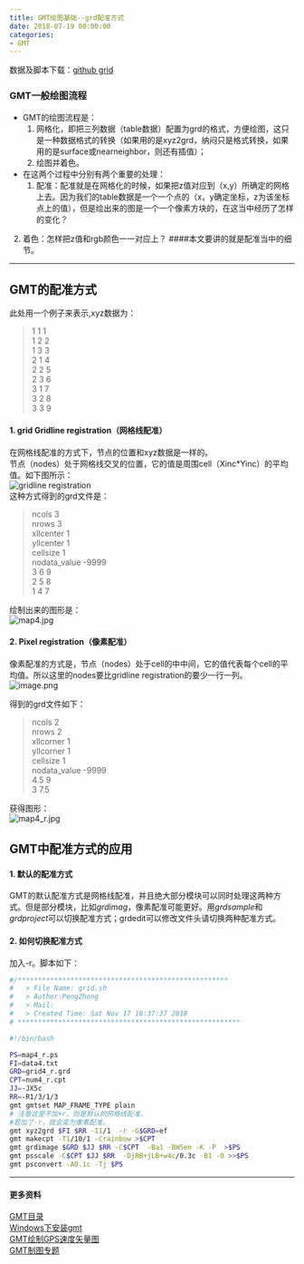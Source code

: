 ```yaml
---
title: GMT绘图基础--grd配准方式
date: 2018-07-19 00:00:00
categories:
- GMT
---
```

数据及脚本下载：[github grid](https://github.com/zhongpenggeo/GMT_demo/tree/master/grid)  
### GMT一般绘图流程
- GMT的绘图流程是：  
     1. 网格化，即把三列数据（table数据）配置为grd的格式，方便绘图，这只是一种数据格式的转换（如果用的是xyz2grd，纳闷只是格式转换，如果用的是surface或nearneighbor，则还有插值）；
     2. 绘图并着色。  
- 在这两个过程中分别有两个重要的处理：
    1. 配准：配准就是在网格化的时候，如果把z值对应到（x,y）所确定的网格上去。因为我们的table数据是一个一个点的（x，y确定坐标，z为该坐标点上的值），但是绘出来的图是一个一个像素方块的，在这当中经历了怎样的变化？
2. 着色：怎样把z值和rgb颜色一一对应上？
####本文要讲的就是配准当中的细节。

---
## GMT的配准方式
此处用一个例子来表示,xyz数据为：  
> 1 1 1  
1 2 2  
1 3 3  
2 1 4  
2 2 5   
2 3 6  
3 1 7  
3 2 8  
3 3 9  

#### 1. grid Gridline registration（网格线配准）
在网格线配准的方式下，节点的位置和xyz数据是一样的。  
节点（nodes）处于网格线交叉的位置，它的值是周围cell（Xinc*Yinc）的平均值。如下图所示：  
![gridline registration](https://upload-images.jianshu.io/upload_images/7955445-5c06fdbd83bfb7e0.png?imageMogr2/auto-orient/strip%7CimageView2/2/w/440)  
这种方式得到的grd文件是：  
>  ncols 3  
nrows 3  
xllcenter 1  
yllcenter 1  
cellsize 1  
nodata_value -9999   
3	6	9  
2	5	8  
1	4	7  

绘制出来的图形是：  
![map4.jpg](https://upload-images.jianshu.io/upload_images/7955445-95f628b8866d368c.jpg?imageMogr2/auto-orient/strip%7CimageView2/2/w/440)

#### 2.  Pixel registration（像素配准）
像素配准的方式是，节点（nodes）处于cell的中中间，它的值代表每个cell的平均值。所以这里的nodes要比gridline registration的要少一行一列。  
![image.png](https://upload-images.jianshu.io/upload_images/7955445-727942d3bf7469d7.png?imageMogr2/auto-orient/strip%7CimageView2/2/w/440)

得到的grd文件如下：  
> ncols 2  
nrows 2  
xllcorner 1  
yllcorner 1  
cellsize 1  
nodata_value -9999  
4.5	9  
3	7.5  

获得图形：  
![map4_r.jpg](https://upload-images.jianshu.io/upload_images/7955445-c4e096ea6532c311.jpg?imageMogr2/auto-orient/strip%7CimageView2/2/w/440)

## GMT中配准方式的应用
#### 1. 默认的配准方式
GMT的默认配准方式是网格线配准，并且绝大部分模块可以同时处理这两种方式。但是部分模块，比如*grdimag*，像素配准可能更好。用*grdsample*和*grdproject*可以切换配准方式；grdedit可以修改文件头请切换两种配准方式。
#### 2. 如何切换配准方式
加入-r。脚本如下：
```sh
#/****************************************************
#	> File Name: grid.sh
#	> Author:PengZhong 
#	> Mail: 
#	> Created Time: Sat Nov 17 10:37:37 2018
# *******************************************************

#!/bin/bash

PS=map4_r.ps
FI=data4.txt
GRD=grid4_r.grd
CPT=num4_r.cpt
JJ=-JX5c
RR=-R1/3/1/3
gmt gmtset MAP_FRAME_TYPE plain
# 注意这里不加+r，则是默认的网格线配准，
#若加了-r，就会变为像素配准。
gmt xyz2grd $FI $RR -I1/1  -r -G$GRD=ef
gmt makecpt -T1/10/1 -Crainbow >$CPT
gmt grdimage $GRD $JJ $RR -C$CPT  -Ba1 -BWSen -K -P  >$PS
gmt psscale -C$CPT $JJ $RR  -DjRB+jLB+w4c/0.3c -B1 -O >>$PS
gmt psconvert -A0.1c -Tj $PS
```
---
#### 更多资料
[GMT目录](https://www.jianshu.com/p/321f67983c42)  
[Windows下安装gmt](https://www.jianshu.com/p/3f1e2d62d73a)    
[GMT绘制GPS速度矢量图](https://www.jianshu.com/p/94792ab8ec97)  
[GMT制图专题](https://www.jianshu.com/c/1cc3a57914f9)

